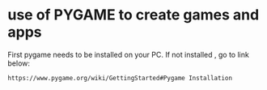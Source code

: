 # use of PYGAME to create games and apps

First pygame needs to be installed on your PC. If not installed , go to link below:
		
	https://www.pygame.org/wiki/GettingStarted#Pygame Installation
